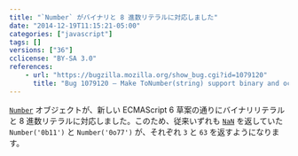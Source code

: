 ```yaml
---
title: "`Number` がバイナリと 8 進数リテラルに対応しました"
date: "2014-12-19T11:15:21-05:00"
categories: ["javascript"]
tags: []
versions: ["36"]
cclicense: "BY-SA 3.0"
references:
    - url: "https://bugzilla.mozilla.org/show_bug.cgi?id=1079120"
      title: "Bug 1079120 – Make ToNumber(string) support binary and octal literals"
---
```

[`Number`](https://developer.mozilla.org/ja/docs/Web/JavaScript/Reference/Global_Objects/Number) オブジェクトが、新しい ECMAScript 6 草案の通りにバイナリリテラルと 8 進数リテラルに対応しました。このため、従来いずれも [`NaN`](https://developer.mozilla.org/ja/docs/Web/JavaScript/Reference/Global_Objects/NaN) を返していた `Number('0b11')` と `Number('0o77')` が、それぞれ `3` と `63` を返すようになります。

